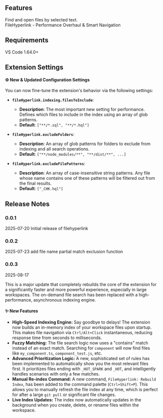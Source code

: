## Features

Find and open files by selected text.
<br>FileHyperlink - Performance Overhaul & Smart Navigation

## Requirements

VS Code 1.64.0+

## Extension Settings

#### ⚙️ New & Updated Configuration Settings

You can now fine-tune the extension's behavior via the following settings:

* **`fileHyperlink.indexing.filesToInclude`**:
    * **Description**: The most important new setting for performance. Defines which files to include in the index using an array of glob patterns.
    * **Default**: `["**/*.sql", "**/*.hql"]`

* **`fileHyperlink.excludeFolders`**:
    * **Description**: An array of glob patterns for folders to exclude from indexing and all search operations.
    * **Default**: `["**/node_modules/**", "**/dist/**", ...]`

* **`fileHyperlink.excludeFilePatterns`**:
    * **Description**: An array of case-insensitive string patterns. Any file whose name contains one of these patterns will be filtered out from the final results.
    * **Default**: `["_CHK.hql"]`

## Release Notes

### 0.0.1

2025-07-20
Initial release of filehyperlink

### 0.0.2

2025-07-23
add file name partial match exclusion function

### 0.0.3

2025-08-17

This is a major update that completely rebuilds the core of the extension for a significantly faster and more powerful experience, especially in large workspaces. The on-demand file search has been replaced with a high-performance, asynchronous indexing engine.

#### ✨ New Features

* **High-Speed Indexing Engine:** Say goodbye to delays! The extension now builds an in-memory index of your workspace files upon startup. This makes file navigation via `Ctrl/Alt+Click` instantaneous, reducing response time from seconds to milliseconds.
* **Fuzzy Matching:** The file search logic now uses a "contains" match instead of an exact match. Searching for `component` will now find files like `my_component.ts`, `component_test.js`, etc.
* **Advanced Prioritization Logic:** A new, sophisticated set of rules has been implemented to automatically show you the most relevant files first. It prioritizes files ending with `_HOT_SPARK` and `_HOT`, and intelligently handles scenarios with only a few matches.
* **Manual Re-index Command:** A new command, `FileHyperlink: Rebuild Index`, has been added to the command palette (`Ctrl+Shift+P`). This allows you to manually refresh the file index at any time, which is perfect for after a large `git pull` or significant file changes.
* **Live Index Updates:** The index now automatically updates in the background when you create, delete, or rename files within the workspace.